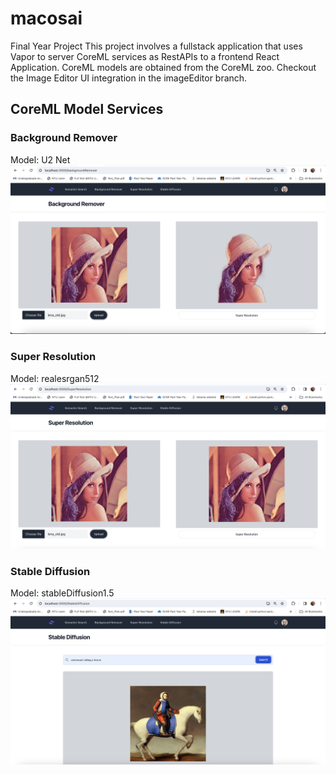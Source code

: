 # macosai
Final Year Project
This project involves a fullstack application that uses Vapor to server CoreML services as RestAPIs to a frontend React Application.
CoreML models are obtained from the CoreML zoo. Checkout the Image Editor UI integration in the imageEditor branch.

## CoreML Model Services
### Background Remover
Model: U2 Net
![plot](./readmeMedia/backgroundRemovalSC.png)

### Super Resolution
Model: realesrgan512
![plot](./readmeMedia/superResolutionSC.png)

### Stable Diffusion
Model: stableDiffusion1.5
![plot](./readmeMedia/stableDiffusionSC.png)
